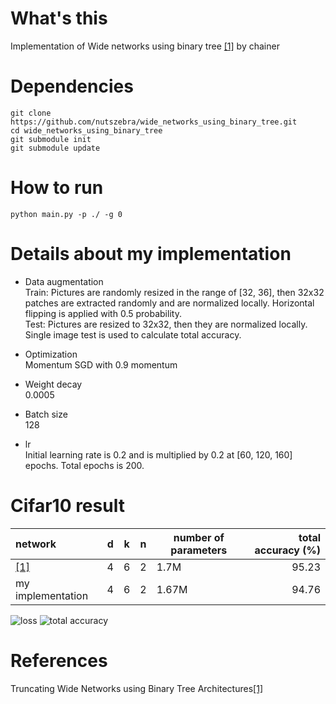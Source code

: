 # What's this
Implementation of Wide networks using binary tree [[1]][Paper] by chainer


# Dependencies

    git clone https://github.com/nutszebra/wide_networks_using_binary_tree.git
    cd wide_networks_using_binary_tree
    git submodule init
    git submodule update

# How to run
    python main.py -p ./ -g 0 

# Details about my implementation

* Data augmentation  
Train: Pictures are randomly resized in the range of [32, 36], then 32x32 patches are extracted randomly and are normalized locally. Horizontal flipping is applied with 0.5 probability.  
Test: Pictures are resized to 32x32, then they are normalized locally. Single image test is used to calculate total accuracy. 

* Optimization  
Momentum SGD with 0.9 momentum  

* Weight decay    
0.0005  

* Batch size  
128  

* lr  
Initial learning rate is 0.2 and is multiplied by 0.2 at [60, 120, 160] epochs. Total epochs is 200.

# Cifar10 result

| network              | d | k | n | number of parameters      | total accuracy (%) |
|:---------------------|---|---|---|---------------------------|-------------------:|
| [[1]][Paper]         | 4 | 6 | 2 | 1.7M                      | 95.23              |
| my implementation    | 4 | 6 | 2 | 1.67M                     | 94.76               |


<img src="https://github.com/nutszebra/wide_networks_using_binary_tree/blob/master/loss.jpg" alt="loss" title="loss">
<img src="https://github.com/nutszebra/wide_networks_using_binary_tree/blob/master/accuracy.jpg" alt="total accuracy" title="total accuracy">

# References  
Truncating Wide Networks using Binary Tree Architectures[[1]][Paper]  

[paper]: https://arxiv.org/abs/1704.00509 "Paper"
